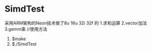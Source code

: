 # SimdTest
采用ARM架构的Neon技术做了8u 16u 32i 32f 的
1.求和运算
2.vector加法
3.gemm乘
//使用方法
1. $make
2. $./SimdTest
